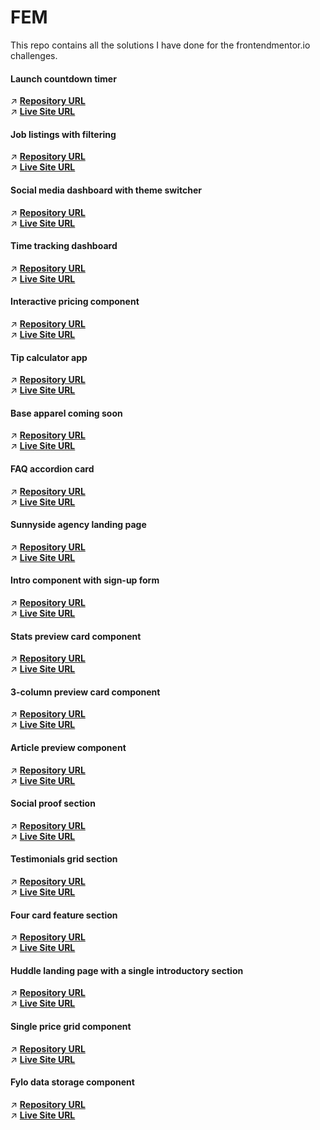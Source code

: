 # FEM

This repo contains all the solutions I have done for the frontendmentor.io challenges. 

#### Launch countdown timer
:arrow_upper_right: **[Repository URL](https://github.com/Yemisrach15/FEM/tree/main/launch-countdown-timer)** <br>
:arrow_upper_right: **[Live Site URL](https://fem-launch-countdown-timer-yemisrach15.vercel.app/)**

#### Job listings with filtering
:arrow_upper_right: **[Repository URL](https://github.com/Yemisrach15/FEM/tree/main/static-job-listings)** <br>
:arrow_upper_right: **[Live Site URL](https://static-job-listings-yemisrach15.vercel.app/)**

#### Social media dashboard with theme switcher
:arrow_upper_right: **[Repository URL](https://github.com/Yemisrach15/FEM/tree/main/social-media-dashboard-with-theme-switcher)** <br>
:arrow_upper_right: **[Live Site URL](https://fem-social-media-dashboard-with-theme-switcher-seven.vercel.app/)**

#### Time tracking dashboard
:arrow_upper_right: **[Repository URL](https://github.com/Yemisrach15/FEM/tree/main/time-tracking-dashboard-main)** <br>
:arrow_upper_right: **[Live Site URL](https://fem-time-tracking-dashboard-yemisrach15.vercel.app/)**

#### Interactive pricing component
:arrow_upper_right: **[Repository URL](https://github.com/Yemisrach15/FEM/tree/main/interactive-pricing-component)** <br>
:arrow_upper_right: **[Live Site URL](https://fem-interactive-pricing-component-yemisrach15.vercel.app/)**

#### Tip calculator app
:arrow_upper_right: **[Repository URL](https://github.com/Yemisrach15/FEM/tree/main/tip-calculator-app)** <br>
:arrow_upper_right: **[Live Site URL](https://fem-tip-calculator-app.vercel.app/)**


#### Base apparel coming soon
:arrow_upper_right: **[Repository URL](https://github.com/Yemisrach15/FEM/tree/main/base-apparel-coming-soon)** <br>
:arrow_upper_right: **[Live Site URL](https://fem-base-apparel-coming-soon-kappa.vercel.app/)**


#### FAQ accordion card
:arrow_upper_right: **[Repository URL](https://github.com/Yemisrach15/FEM/tree/main/faq-accordion-card)** <br>
:arrow_upper_right: **[Live Site URL](https://fem-faq-accordion-card-roan.vercel.app/)**


#### Sunnyside agency landing page
:arrow_upper_right: **[Repository URL](https://github.com/Yemisrach15/FEM/tree/main/sunnyside-agency-landing-page)** <br>
:arrow_upper_right: **[Live Site URL](https://fem-sunnyside-agency-landing-page.vercel.app/)**


#### Intro component with sign-up form
:arrow_upper_right: **[Repository URL](https://github.com/Yemisrach15/FEM/tree/main/intro-component-with-signup-form)** <br>
:arrow_upper_right: **[Live Site URL](https://fem-intro-component-with-signup-form-jade.vercel.app/)**


#### Stats preview card component
:arrow_upper_right: **[Repository URL](https://github.com/Yemisrach15/FEM/tree/main/stats-preview-card-component)** <br>
:arrow_upper_right: **[Live Site URL](https://stats-preview-card-component-blush.vercel.app/)**


#### 3-column preview card component
:arrow_upper_right: **[Repository URL](https://github.com/Yemisrach15/FEM/tree/main/3-column-preview-card-component)** <br>
:arrow_upper_right: **[Live Site URL](https://3-column-preview-card-component-fawn.vercel.app/)**


#### Article preview component
:arrow_upper_right: **[Repository URL](https://github.com/Yemisrach15/FEM/tree/main/article-preview-component)** <br>
:arrow_upper_right: **[Live Site URL](https://article-preview-component-ecru-sigma.vercel.app/)**


#### Social proof section
:arrow_upper_right: **[Repository URL](https://github.com/Yemisrach15/FEM/tree/main/social-proof-section)** <br>
:arrow_upper_right: **[Live Site URL](https://social-proof-section-gamma-fawn.vercel.app/)** <br>


#### Testimonials grid section
:arrow_upper_right: **[Repository URL](https://github.com/Yemisrach15/FEM/tree/main/testimonials-grid-section)** <br>
:arrow_upper_right: **[Live Site URL](https://testimonials-grid-section-blush.vercel.app/)** <br>


#### Four card feature section
:arrow_upper_right: **[Repository URL](https://github.com/Yemisrach15/FEM/tree/main/four-card-feature-section)** <br>
:arrow_upper_right: **[Live Site URL](https://four-card-feature-section-eta-beige.vercel.app/)** <br>


#### Huddle landing page with a single introductory section
:arrow_upper_right: **[Repository URL](https://github.com/Yemisrach15/FEM/tree/main/huddle-landing-page-with-single-introductory-section)** <br>
:arrow_upper_right: **[Live Site URL](https://huddle-landing-page-with-single-introductory-section-fnbceugk4.vercel.app/)** <br>


#### Single price grid component
:arrow_upper_right: **[Repository URL](https://github.com/Yemisrach15/FEM/tree/main/single-price-grid-component)** <br>
:arrow_upper_right: **[Live Site URL](https://single-price-grid-component-five-teal.vercel.app/)** <br>


#### Fylo data storage component
:arrow_upper_right: **[Repository URL](https://github.com/Yemisrach15/FEM/tree/main/Fylo-data-storage-component)** <br>
:arrow_upper_right: **[Live Site URL](https://fylo-data-storage-component-gold-alpha.vercel.app/)** <br>
